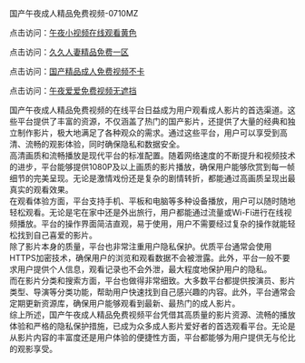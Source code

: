 国产午夜成人精品免费视频-0710MZ

点击访问：<a href="https://heiliaoow5kzm.pages.dev">午夜小视频在线观看黄色</a>

点击访问：<a href="https://heiliaozj3tjd.pages.dev">久久人妻精品免费一区</a>

点击访问：<a href="https://heiliaoxwd5i8.pages.dev">国产精品成人免费视频不卡</a>

点击访问：<a href="https://heiliaowzu4ur.pages.dev">午夜爱爱免费视频无遮挡</a>

国产午夜成人精品免费视频的在线平台日益成为用户观看成人影片的首选渠道。这些平台提供了丰富的资源，不仅涵盖了热门的国产影片，还提供了大量的经典和独立制作影片，极大地满足了各种观众的需求。通过这些平台，用户可以享受到高清、流畅的观影体验，同时确保隐私和数据安全。  
高清画质和流畅播放是现代平台的标准配置。随着网络速度的不断提升和视频技术的进步，平台能够提供1080P及以上画质的影片播放，确保用户能够欣赏到每一帧细节的完美呈现。无论是激情戏份还是复杂的剧情转折，都能通过高画质呈现出最真实的观看效果。  
在观看体验方面，平台支持手机、平板和电脑等多种设备播放，用户可以随时随地轻松观看。无论是宅在家中还是外出旅行，用户都能通过流量或Wi-Fi进行在线视频播放。平台的操作界面简洁直观，易于使用，用户不需要经过复杂的操作就能轻松找到自己喜爱的影片。  
除了影片本身的质量，平台也非常注重用户隐私保护。优质平台通常会使用HTTPS加密技术，确保用户的浏览和观看数据不会被泄露。此外，平台一般不要求用户提供个人信息，观看记录也不会外泄，最大程度地保护用户的隐私。  
而在影片分类和搜索方面，平台也做得非常细致。大多数平台都提供按演员、影片类型、导演等分类功能，帮助用户快速找到自己感兴趣的内容。此外，平台通常会定期更新资源库，确保用户能够观看到最新、最热门的成人影片。  
综上所述，国产午夜成人精品免费视频平台凭借其高质量的影片资源、流畅的播放体验和严格的隐私保护措施，已成为众多成人影片爱好者的首选观看平台。无论是从影片内容的丰富度还是用户体验的便捷性方面，平台都能够为用户提供无与伦比的观影享受。

<span style="display:none;">[Canonical link]( )</span>

